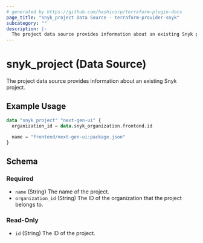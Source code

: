 ```yaml
---
# generated by https://github.com/hashicorp/terraform-plugin-docs
page_title: "snyk_project Data Source - terraform-provider-snyk"
subcategory: ""
description: |-
  The project data source provides information about an existing Snyk project.
---
```


# snyk_project (Data Source)

The project data source provides information about an existing Snyk project.

## Example Usage

```terraform
data "snyk_project" "next-gen-ui" {
  organization_id = data.snyk_organization.frontend.id

  name = "frontend/next-gen-ui:package.json"
}
```

<!-- schema generated by tfplugindocs -->
## Schema

### Required

- `name` (String) The name of the project.
- `organization_id` (String) The ID of the organization that the project belongs to.

### Read-Only

- `id` (String) The ID of the project.


